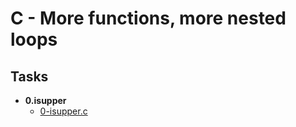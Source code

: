 # C - More functions, more nested loops

## Tasks
* **0.isupper**
    * [0-isupper.c](./00isupper.c)
